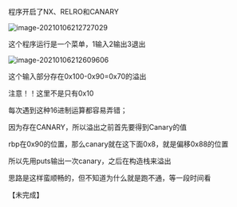 程序开启了NX、RELRO和CANARY

![image-20210106212727029](https://static.hack1s.fun/images/2021/02/06/image-20210106212727029.png)



这个程序运行是一个菜单，1输入2输出3退出

![image-20210106212609606](https://static.hack1s.fun/images/2021/02/06/image-20210106212609606.png)

这个输入部分存在0x100-0x90=0x70的溢出

注意！！这里不是只有0x10

每次遇到这种16进制运算都容易弄错；

因为存在CANARY，所以溢出之前首先要得到Canary的值

rbp在0x90的位置，那么canary就在这下面0x8，就是偏移0x88的位置

所以先用puts输出一次canary，之后在构造栈来溢出



思路是这样蛮顺畅的，但不知道为什么就是跑不通，等一段时间看

【未完成】